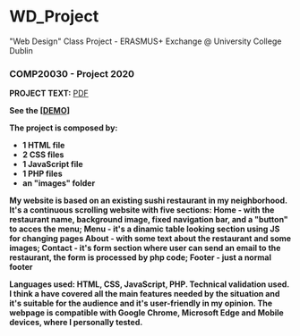# WD_Project
"Web Design" Class Project - ERASMUS+ Exchange @ University College Dublin

### COMP20030 - Project 2020

<b>PROJECT TEXT:</b> [PDF](https://github.com/Grade0/WD_Project/raw/main/COMP20030-Project-2020.pdf)

<b>See the [[DEMO](https://davidechen.it/WD_Project)]

The project is composed by:    
- 1 HTML file    
- 2 CSS files
- 1 JavaScript file
- 1 PHP files    
- an "images" folder    

My website is based on an existing sushi restaurant in my neighborhood. It's a continuous scrolling website with five sections:
Home - with the restaurant name, background image, fixed navigation bar, and a "button" to acces the menu;
Menu - it's a dinamic table looking section using JS for changing pages
About - with some text about the restaurant and some images;
Contact - it's form section where user can send an email to the restaurant, the form is processed by php code;
Footer - just a normal footer

Languages used: HTML, CSS, JavaScript, PHP.
Technical validation used.
I think a have covered all the main features needed by the situation and it's suitable for the audience and it's user-friendly in my opinion.
The webpage is compatible with Google Chrome, Microsoft Edge and Mobile devices, where I personally tested.
